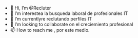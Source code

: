 - 👋 Hi, I’m @Recluter
- 👀 I’m interestea la busqueda laboral de  profesionales IT 
- 🌱 I’m currentlyre reclutando  perfiles  IT
- 💞️ I’m looking to collaborate on  el creciemiento profesional
- 📫 How to reach me ,  por este medio.

<!---
Recluter/Recluter is a ✨ special ✨ repository because its `README.md` (this file) appears on your GitHub profile.
You can click the Preview link to take a look at your changes.
--->
